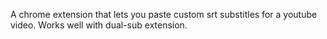 A chrome extension that lets you paste custom srt substitles for a youtube video. Works well with dual-sub extension.